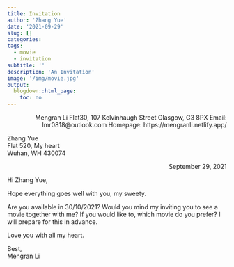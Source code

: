 ```yaml
---
title: Invitation
author: 'Zhang Yue'
date: '2021-09-29'
slug: []
categories:
tags:
  - movie
  - invitation
subtitle: ''
description: 'An Invitation'
image: '/img/movie.jpg'
output:
  blogdown::html_page:
    toc: no
---
```


<p align="right">
Mengran Li  
Flat30, 107 Kelvinhaugh Street  
Glasgow, G3 8PX  
Email: lmr0818@outlook.com  
Homepage: https://mengranli.netlify.app/
</p>

Zhang Yue  
Flat 520, My heart  
Wuhan, WH 430074  

<p align="right">
September 29, 2021
</p>

Hi Zhang Yue,

Hope everything goes well with you, my sweety. 

Are you available in 30/10/2021? Would you mind my inviting you to see a movie together with me? If you would like to, which movie do you prefer? I will prepare for this in advance.

Love you with all my heart.

Best,  
Mengran Li  
